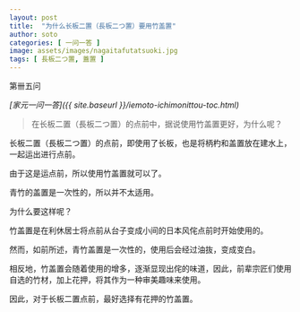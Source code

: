 ```yaml
---
layout: post
title:  "为什么长板二置（長板二つ置）要用竹盖置"
author: soto
categories: [ 一问一答 ]
image: assets/images/nagaitafutatsuoki.jpg
tags: [ 長板二つ置, 蓋置 ]
---
```


第卌五问

*[家元一问一答]({{ site.baseurl }}/iemoto-ichimonittou-toc.html)*

> 在长板二置（長板二つ置）的点前中，据说使用竹盖置更好，为什么呢？

长板二置（長板二つ置）的点前，即使用了长板，也是将柄杓和盖置放在建水上，一起运出进行点前。

由于这是运点前，所以使用竹盖置就可以了。

青竹的盖置是一次性的，所以并不太适用。

为什么要这样呢？

竹盖置是在利休居士将点前从台子变成小间的日本风侘点前时开始使用的。

然而，如前所述，青竹盖置是一次性的，使用后会经过油抜，变成变白。

相反地，竹盖置会随着使用的增多，逐渐显现出侘的味道，因此，前辈宗匠们使用自选的竹材，加上花押，将其作为一种审美趣味来使用。

因此，对于长板二置点前，最好选择有花押的竹盖置。
